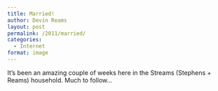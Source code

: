 ```yaml
---
title: Married!
author: Devin Reams
layout: post
permalink: /2011/married/
categories:
  - Internet
format: image
---
```

It&#8217;s been an amazing couple of weeks here in the Streams (Stephens + Reams) household. Much to follow&#8230;
